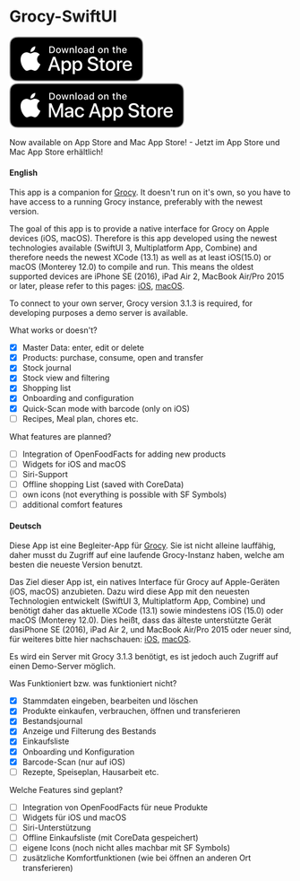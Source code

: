 # Grocy-SwiftUI

[<img src="Assets/AppStore_Badge.svg">](https://apps.apple.com/us/app/grocy-mobile/id1567803209)
[<img src="Assets/Mac_AppStore_Badge.svg">](https://apps.apple.com/us/app/grocy-mobile/id1567803209)

Now available on App Store and Mac App Store! - Jetzt im App Store und Mac App Store erhältlich!

#### English
This app is a companion for [Grocy](https://grocy.info/). It doesn't run on it's own, so you have to have access to a running Grocy instance, preferably with the newest version.

The goal of this app is to provide a native interface for Grocy on Apple devices (iOS, macOS). Therefore is this app developed using the newest technologies available (SwiftUI 3, Multiplatform App, Combine) and therefore needs the newest XCode (13.1) as well as at least iOS(15.0) or macOS (Monterey 12.0) to compile and run. This means the oldest supported devices are iPhone SE (2016), iPad Air 2, MacBook Air/Pro 2015 or later, please refer to this pages: [iOS](https://support.apple.com/en-en/guide/iphone/iphe3fa5df43/ios), [macOS](https://support.apple.com/en-in/HT212551).

To connect to your own server, Grocy version 3.1.3 is required, for developing purposes a demo server is available.

What works or doesn't?
- [x] Master Data: enter, edit or delete
- [x] Products: purchase, consume, open and transfer
- [x] Stock journal
- [x] Stock view and filtering
- [x] Shopping list
- [x] Onboarding and configuration
- [x] Quick-Scan mode with barcode (only on iOS)
- [ ] Recipes, Meal plan, chores etc.

What features are planned?
- [ ] Integration of OpenFoodFacts for adding new products
- [ ] Widgets for iOS and macOS
- [ ] Siri-Support
- [ ] Offline shopping List (saved with CoreData)
- [ ] own icons (not everything is possible with SF Symbols)
- [ ] additional comfort features

#### Deutsch
Diese App ist eine Begleiter-App für [Grocy](https://grocy.info/). Sie ist nicht alleine lauffähig, daher musst du Zugriff auf eine laufende Grocy-Instanz haben, welche am besten die neueste Version benutzt.

Das Ziel dieser App ist, ein natives Interface für Grocy auf Apple-Geräten (iOS, macOS) anzubieten. Dazu wird diese App mit den neuesten Technologien entwickelt (SwiftUI 3, Multiplatform App, Combine) und benötigt daher das aktuelle XCode (13.1) sowie mindestens iOS (15.0) oder macOS (Monterey 12.0). Dies heißt, dass das älteste unterstützte Gerät dasiPhone SE (2016), iPad Air 2, und MacBook Air/Pro 2015 oder neuer sind, für weiteres bitte hier nachschauen: [iOS](https://support.apple.com/de-de/guide/iphone/iphe3fa5df43/ios), [macOS](https://support.apple.com/de-de/HT212551).

Es wird ein Server mit Grocy 3.1.3 benötigt, es ist jedoch auch Zugriff auf einen Demo-Server möglich.

Was Funktioniert bzw. was funktioniert nicht?
- [x] Stammdaten eingeben, bearbeiten und löschen
- [x] Produkte einkaufen, verbrauchen, öffnen und transferieren
- [x] Bestandsjournal
- [x] Anzeige und Filterung des Bestands
- [x] Einkaufsliste
- [x] Onboarding und Konfiguration
- [x] Barcode-Scan (nur auf iOS)
- [ ] Rezepte, Speiseplan, Hausarbeit etc.

Welche Features sind geplant?
- [ ] Integration von OpenFoodFacts für neue Produkte
- [ ] Widgets für iOS und macOS
- [ ] Siri-Unterstützung
- [ ] Offline Einkaufsliste (mit CoreData gespeichert)
- [ ] eigene Icons (noch nicht alles machbar mit SF Symbols)
- [ ] zusätzliche Komfortfunktionen (wie bei öffnen an anderen Ort transferieren)
